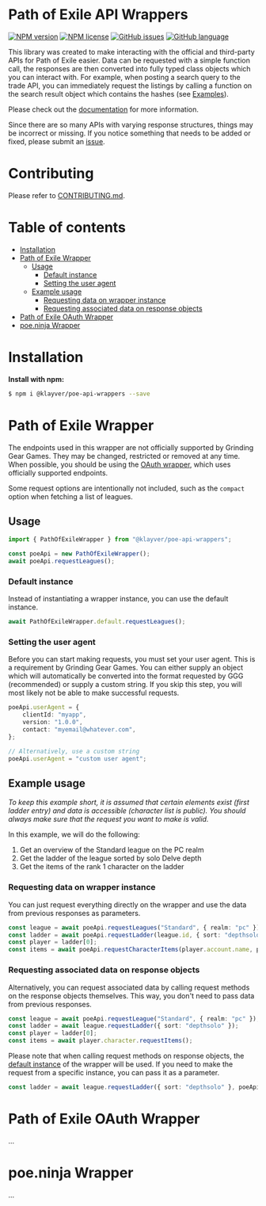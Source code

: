 # Path of Exile API Wrappers

[![NPM version](https://img.shields.io/npm/v/@klayver/poe-api-wrappers?style=for-the-badge)](https://www.npmjs.com/package/@klayver/poe-api-wrappers) [![NPM license](https://img.shields.io/npm/l/@klayver/poe-api-wrappers?style=for-the-badge)](https://github.com/klayveR/poe-api-wrappers/blob/main/LICENSE) [![GitHub issues](https://img.shields.io/github/issues/klayveR/poe-api-wrappers?style=for-the-badge)](https://github.com/klayveR/poe-api-wrappers/issues) [![GitHub language](https://img.shields.io/github/languages/top/klayveR/poe-api-wrappers?style=for-the-badge)](https://github.com/klayveR/poe-api-wrappers)

This library was created to make interacting with the official and third-party APIs for Path of Exile easier. Data can be requested with a simple function call, the responses are then converted into fully typed class objects which you can interact with. For example, when posting a search query to the trade API, you can immediately request the listings by calling a function on the search result object which contains the hashes (see [Examples](#examples)).

Please check out the [documentation](https://klayver.github.io/poe-api-wrappers/) for more information.

Since there are so many APIs with varying response structures, things may be incorrect or missing. If you notice something that needs to be added or fixed, please submit an [issue](https://github.com/klayveR/poe-api-wrappers/issues).

# Contributing

Please refer to [CONTRIBUTING.md](https://github.com/klayveR/poe-api-wrappers/blob/main/CONTRIBUTING.md).

# Table of contents

-   [Installation](#installation)
-   [Path of Exile Wrapper](#path-of-exile-wrapper)
    -   [Usage](#usage)
        -   [Default instance](#default-instance)
        -   [Setting the user agent](#setting-the-user-agent)
    -   [Example usage](#example-usage)
        -   [Requesting data on wrapper instance](#requesting-data-on-wrapper-instance)
        -   [Requesting associated data on response objects](#requesting-associated-data-on-response-objects)
-   [Path of Exile OAuth Wrapper](#path-of-exile-oauth-wrapper)
-   [poe.ninja Wrapper](#poeninja-wrapper)

# Installation

**Install with npm:**

```bash
$ npm i @klayver/poe-api-wrappers --save
```

# Path of Exile Wrapper

The endpoints used in this wrapper are not officially supported by Grinding Gear Games. They may be changed, restricted or removed at any time. When possible, you should be using the [OAuth wrapper](#path-of-exile-oauth-wrapper), which uses officially supported endpoints.

Some request options are intentionally not included, such as the `compact` option when fetching a list of leagues.

## Usage

```typescript
import { PathOfExileWrapper } from "@klayver/poe-api-wrappers";

const poeApi = new PathOfExileWrapper();
await poeApi.requestLeagues();
```

### Default instance

Instead of instantiating a wrapper instance, you can use the default instance.

```typescript
await PathOfExileWrapper.default.requestLeagues();
```

### Setting the user agent

Before you can start making requests, you must set your user agent. This is a requirement by Grinding Gear Games. You can either supply an object which will automatically be converted into the format requested by GGG (recommended) or supply a custom string. If you skip this step, you will most likely not be able to make successful requests.

```typescript
poeApi.userAgent = {
    clientId: "myapp",
    version: "1.0.0",
    contact: "myemail@whatever.com",
};

// Alternatively, use a custom string
poeApi.userAgent = "custom user agent";
```

## Example usage

_To keep this example short, it is assumed that certain elements exist (first ladder entry) and data is accessible (character list is public). You should always make sure that the request you want to make is valid._

In this example, we will do the following:

1. Get an overview of the Standard league on the PC realm
2. Get the ladder of the league sorted by solo Delve depth
3. Get the items of the rank 1 character on the ladder

### Requesting data on wrapper instance

You can just request everything directly on the wrapper and use the data from previous responses as parameters.

```typescript
const league = await poeApi.requestLeagues("Standard", { realm: "pc" });
const ladder = await poeApi.requestLadder(league.id, { sort: "depthsolo" });
const player = ladder[0];
const items = await poeApi.requestCharacterItems(player.account.name, player.character.name);
```

### Requesting associated data on response objects

Alternatively, you can request associated data by calling request methods on the response objects themselves. This way, you don't need to pass data from previous responses.

```typescript
const league = await poeApi.requestLeague("Standard", { realm: "pc" });
const ladder = await league.requestLadder({ sort: "depthsolo" });
const player = ladder[0];
const items = await player.character.requestItems();
```

Please note that when calling request methods on response objects, the [default instance](#default-instance) of the wrapper will be used. If you need to make the request from a specific instance, you can pass it as a parameter.

```typescript
const ladder = await league.requestLadder({ sort: "depthsolo" }, poeApiInstance);
```

# Path of Exile OAuth Wrapper

...

# poe.ninja Wrapper

...
